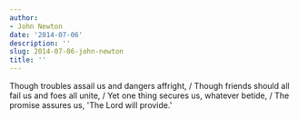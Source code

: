 ```yaml
---
author:
- John Newton
date: '2014-07-06'
description: ''
slug: 2014-07-06-john-newton
title: ''
---
```

Though troubles assail us and dangers affright, / Though friends should all fail us and foes all unite, / Yet one thing secures us, whatever betide, / The promise assures us, 'The Lord will provide.'



